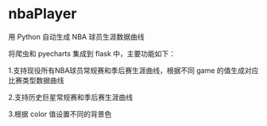 # nbaPlayer
用 Python 自动生成 NBA 球员生涯数据曲线

将爬虫和 pyecharts 集成到 flask 中，主要功能如下：

1.支持现役所有NBA球员常规赛和季后赛生涯曲线，根据不同 game 的值生成对应比赛类型数据曲线

2.支持历史巨星常规赛和季后赛生涯曲线

3.根据 color 值设置不同的背景色
